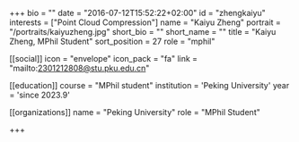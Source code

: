 +++
bio = ""
date = "2016-07-12T15:52:22+02:00"
id = "zhengkaiyu"
interests = ["Point Cloud Compression"]
name = "Kaiyu Zheng"
portrait = "/portraits/kaiyuzheng.jpg"
short_bio = ""
short_name = ""
title = "Kaiyu Zheng, MPhil Student"
sort_position = 27
role = "mphil"

[[social]]
    icon = "envelope"
    icon_pack = "fa"
    link = "mailto:2301212808@stu.pku.edu.cn"

[[education]]
    course = "MPhil student"
    institution = 'Peking University'
    year = 'since 2023.9'

[[organizations]]
    name = "Peking University"
    role = "MPhil Student"


+++

